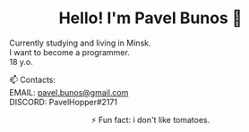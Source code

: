 <h1 align="center">Hello! I'm Pavel Bunos 👋</h1>

Currently studying and living in Minsk.  
I want to become a programmer.  
18 y.o.  

📫 Contacts:  
EMAIL: pavel.bunos@gmail.com  
DISCORD: PavelHopper#2171  

<p align="center">⚡ Fun fact: i don't like tomatoes.</p>
